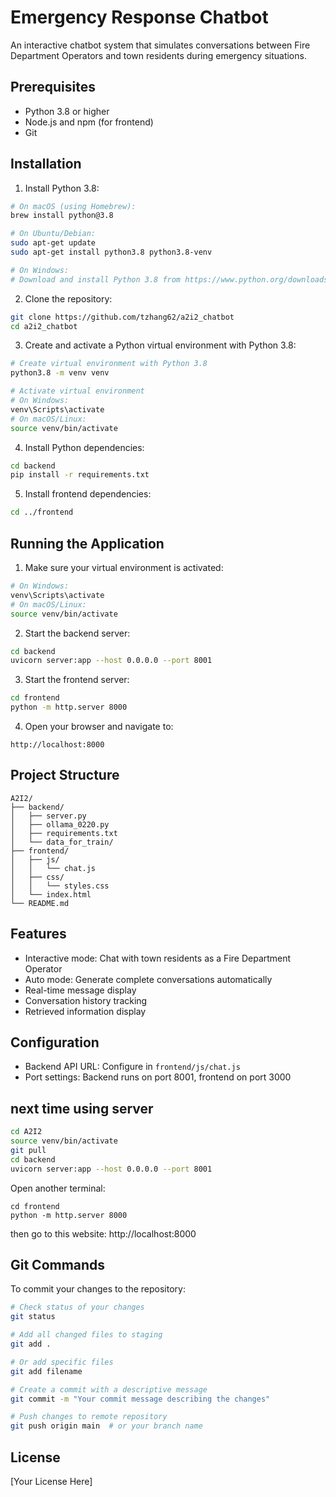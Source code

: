 # Emergency Response Chatbot

An interactive chatbot system that simulates conversations between Fire Department Operators and town residents during emergency situations.

## Prerequisites

- Python 3.8 or higher
- Node.js and npm (for frontend)
- Git

## Installation

1. Install Python 3.8:
```bash
# On macOS (using Homebrew):
brew install python@3.8

# On Ubuntu/Debian:
sudo apt-get update
sudo apt-get install python3.8 python3.8-venv

# On Windows:
# Download and install Python 3.8 from https://www.python.org/downloads/release/python-380/
```

2. Clone the repository:
```bash
git clone https://github.com/tzhang62/a2i2_chatbot
cd a2i2_chatbot
```

3. Create and activate a Python virtual environment with Python 3.8:
```bash
# Create virtual environment with Python 3.8
python3.8 -m venv venv

# Activate virtual environment
# On Windows:
venv\Scripts\activate
# On macOS/Linux:
source venv/bin/activate
```

4. Install Python dependencies:
```bash
cd backend
pip install -r requirements.txt
```

5. Install frontend dependencies:
```bash
cd ../frontend
```

## Running the Application

1. Make sure your virtual environment is activated:
```bash
# On Windows:
venv\Scripts\activate
# On macOS/Linux:
source venv/bin/activate
```

2. Start the backend server:
```bash
cd backend
uvicorn server:app --host 0.0.0.0 --port 8001
```

3. Start the frontend server:
```bash
cd frontend
python -m http.server 8000
```

4. Open your browser and navigate to:
```
http://localhost:8000
```

## Project Structure

```
A2I2/
├── backend/
│   ├── server.py
│   ├── ollama_0220.py
│   ├── requirements.txt
│   └── data_for_train/
├── frontend/
│   ├── js/
│   │   └── chat.js
│   ├── css/
│   │   └── styles.css
│   └── index.html
└── README.md
```

## Features

- Interactive mode: Chat with town residents as a Fire Department Operator
- Auto mode: Generate complete conversations automatically
- Real-time message display
- Conversation history tracking
- Retrieved information display

## Configuration

- Backend API URL: Configure in `frontend/js/chat.js`
- Port settings: Backend runs on port 8001, frontend on port 3000

## next time using server
```bash
cd A2I2
source venv/bin/activate
git pull
cd backend
uvicorn server:app --host 0.0.0.0 --port 8001
```
Open another terminal:
```
cd frontend
python -m http.server 8000
```
then go to this website: 
http://localhost:8000

## Git Commands

To commit your changes to the repository:

```bash
# Check status of your changes
git status

# Add all changed files to staging
git add .

# Or add specific files
git add filename

# Create a commit with a descriptive message
git commit -m "Your commit message describing the changes"

# Push changes to remote repository
git push origin main  # or your branch name
```


## License

[Your License Here]
